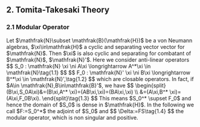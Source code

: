 <h2> 2. Tomita-Takesaki Theory </h2>

<h3> 2.1 Modular Operator </h3>
Let $\mathfrak{N}\subset \mathfrak{B}(\mathfrak{H})$ be a von Neumann algebras, $\xi\in\mathfrak{H}$ a cyclic and separating vector vector for $\mathfrak{N}$.
Then $\xi$ is also cyclic and separating for  combatant of $\mathfrak{N}$, $\mathfrak{N}'$.
Here we consider anti-linear operators
$$
S_0 : \mathfrak{N} \xi \ni A\xi \longrightarrow A^*\xi \in \mathfrak{N}\tag{1.1}
$$
$$
F_0 : \mathfrak{N}' \xi \ni B\xi  \longrightarrow B^*\xi \in \mathfrak{N}',\tag{1.2}
$$
which are closable operators.
In fact, if $A\in \mathfrak{N},B\in\mathfrak{B}'$, we have
$$
\begin{split}
(B\xi,S_0A\xi)&=(B\xi,A^* \xi)=(AB\xi,\xi)=(BA\xi,\xi) \\
 &=(A\xi,B^* \xi)=(A\xi,F_0B\xi).
\end{split}\tag{1.3}
$$
This means $S_0^* \supset F_0$ and hence the domain of $S_0$ is dense in $\mathfrak{H}$.
In the following we call $F:=S_0^*$ the adjoint of $S_0$ and
$$
\Delta:=FS\tag{1.4}
$$
the modular operator, which is non singular and positive.

